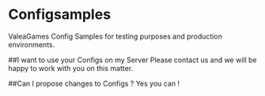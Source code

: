 # Configsamples
ValeaGames Config Samples for testing purposes and production environments.

##I want to use your Configs on my Server
Please contact us and we will be happy to work with you on this matter.

##Can I propose changes to Configs ?
Yes you can ! 

